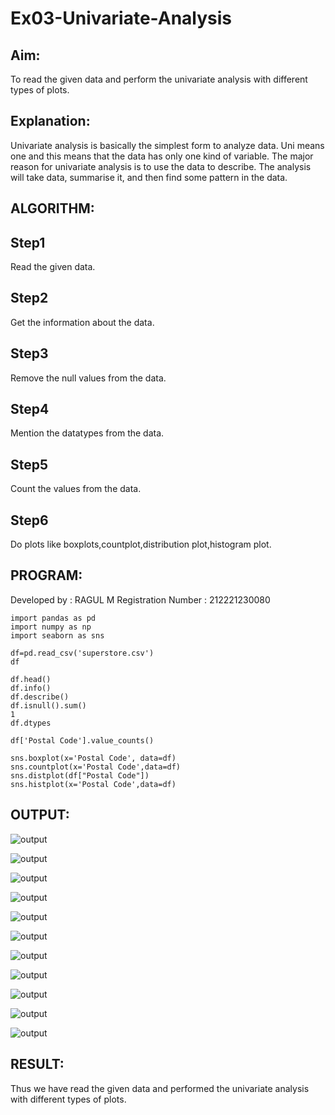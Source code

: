 # Ex03-Univariate-Analysis
## Aim:
To read the given data and perform the univariate analysis with different types of plots.

## Explanation:
Univariate analysis is basically the simplest form to analyze data. Uni means one and this means that the data has only one kind of variable. The major reason for univariate analysis is to use the data to describe. The analysis will take data, summarise it, and then find some pattern in the data.

## ALGORITHM:
## Step1
Read the given data.
## Step2
Get the information about the data.
## Step3
Remove the null values from the data.
## Step4
Mention the datatypes from the data.
## Step5
Count the values from the data.
## Step6
Do plots like boxplots,countplot,distribution plot,histogram plot.

## PROGRAM:
Developed by : RAGUL M
Registration Number : 212221230080
~~~
import pandas as pd
import numpy as np
import seaborn as sns

df=pd.read_csv('superstore.csv')
df

df.head()
df.info()
df.describe()
df.isnull().sum()
1
df.dtypes

df['Postal Code'].value_counts()

sns.boxplot(x='Postal Code', data=df)
sns.countplot(x='Postal Code',data=df)
sns.distplot(df["Postal Code"])
sns.histplot(x='Postal Code',data=df)
~~~
## OUTPUT:
![output]()

![output]()

![output]()

![output]()

![output]()

![output]()

![output]()

![output]()

![output]()

![output]()

![output]()

## RESULT:
Thus we have read the given data and performed the univariate analysis with different types of plots.
